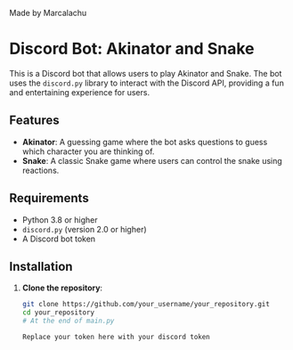 Made by Marcalachu 
# Discord Bot: Akinator and Snake

This is a Discord bot that allows users to play Akinator and Snake. The bot uses the `discord.py` library to interact with the Discord API, providing a fun and entertaining experience for users.

## Features

- **Akinator**: A guessing game where the bot asks questions to guess which character you are thinking of.
- **Snake**: A classic Snake game where users can control the snake using reactions.

## Requirements

- Python 3.8 or higher
- `discord.py` (version 2.0 or higher)
- A Discord bot token

## Installation

1. **Clone the repository**:
   ```bash
   git clone https://github.com/your_username/your_repository.git
   cd your_repository
   # At the end of main.py

   Replace your token here with your discord token